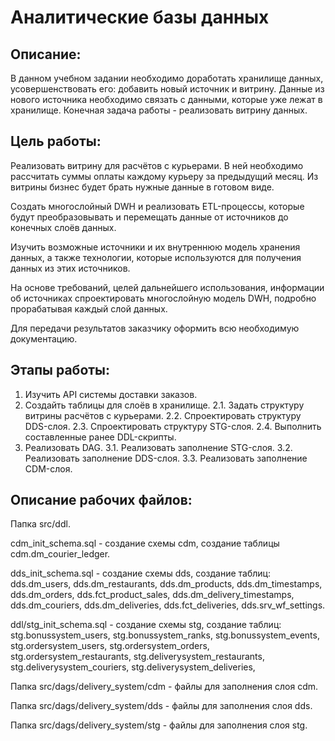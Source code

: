 # Аналитические базы данных

## Описание:

В данном учебном задании необходимо доработать хранилище данных, усовершенствовать его: добавить новый источник и витрину. Данные из нового источника необходимо связать с данными, которые уже лежат в хранилище. Конечная задача работы - реализовать витрину данных. 

## Цель работы:

Реализовать витрину для расчётов с курьерами. В ней необходимо рассчитать суммы оплаты каждому курьеру за предыдущий месяц. Из витрины бизнес будет брать нужные данные в готовом виде.

Создать многослойный DWH и реализовать ETL-процессы, которые будут преобразовывать и перемещать данные от источников до конечных слоёв данных.

Изучить возможные источники и их внутреннюю модель хранения данных, а также технологии, которые используются для получения данных из этих источников.

На основе требований, целей дальнейшего использования, информации об источниках спроектировать многослойную модель DWH, подробно прорабатывая каждый слой данных.

Для передачи результатов заказчику оформить всю необходимую документацию.

## Этапы работы: 

1. Изучить API системы доставки заказов.
2. Создайть таблицы для слоёв в хранилище.
   2.1. Задать структуру витрины расчётов с курьерами.
   2.2. Спроектировать структуру DDS-слоя.
   2.3. Спроектировать структуру STG-слоя.
   2.4. Выполнить составленные ранее DDL-скрипты.
3. Реализовать DAG.
   3.1. Реализовать заполнение STG-слоя.
   3.2. Реализовать заполнение DDS-слоя.
   3.3. Реализовать заполнение CDM-слоя.

## Описание рабочих файлов:

Папка src/ddl.

cdm_init_schema.sql - создание схемы cdm, создание таблицы cdm.dm_courier_ledger.

dds_init_schema.sql - создание схемы dds, создание таблиц: dds.dm_users, dds.dm_restaurants, dds.dm_products, dds.dm_timestamps, dds.dm_orders, dds.fct_product_sales, dds.dm_delivery_timestamps, dds.dm_couriers, dds.dm_deliveries, dds.fct_deliveries, dds.srv_wf_settings.

ddl/stg_init_schema.sql - создание схемы stg, создание таблиц: stg.bonussystem_users, stg.bonussystem_ranks, stg.bonussystem_events, stg.ordersystem_users, stg.ordersystem_orders, stg.ordersystem_restaurants, stg.deliverysystem_restaurants, stg.deliverysystem_couriers, stg.deliverysystem_deliveries, 


Папка src/dags/delivery_system/cdm - файлы для заполнения слоя cdm.

Папка src/dags/delivery_system/dds - файлы для заполнения слоя dds.

Папка src/dags/delivery_system/stg - файлы для заполнения слоя stg.


